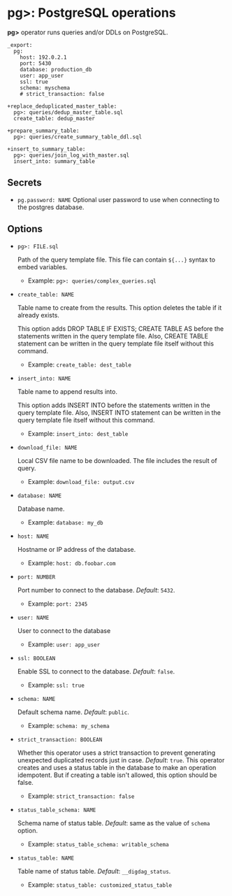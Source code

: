 # pg>: PostgreSQL operations

**pg>** operator runs queries and/or DDLs on PostgreSQL.

    _export:
      pg:
        host: 192.0.2.1
        port: 5430
        database: production_db
        user: app_user
        ssl: true
        schema: myschema
        # strict_transaction: false

    +replace_deduplicated_master_table:
      pg>: queries/dedup_master_table.sql
      create_table: dedup_master

    +prepare_summary_table:
      pg>: queries/create_summary_table_ddl.sql

    +insert_to_summary_table:
      pg>: queries/join_log_with_master.sql
      insert_into: summary_table


## Secrets

* `pg.password: NAME`
  Optional user password to use when connecting to the postgres database.

## Options

* `pg>: FILE.sql`

  Path of the query template file. This file can contain `${...}` syntax to embed variables.

  * Example: `pg>: queries/complex_queries.sql`

* `create_table: NAME`

  Table name to create from the results. This option deletes the table if it already exists.

  This option adds DROP TABLE IF EXISTS; CREATE TABLE AS before the statements written in the query template file. Also, CREATE TABLE statement can be written in the query template file itself without this command.

  * Example: `create_table: dest_table`

* `insert_into: NAME`

  Table name to append results into.

  This option adds INSERT INTO before the statements written in the query template file. Also, INSERT INTO statement can be written in the query template file itself without this command.

  * Example: `insert_into: dest_table`

* `download_file: NAME`

  Local CSV file name to be downloaded. The file includes the result of query.

  * Example: `download_file: output.csv`

* `database: NAME`

  Database name.

  * Example: `database: my_db`

* `host: NAME`

  Hostname or IP address of the database.

  * Example: `host: db.foobar.com`

* `port: NUMBER`

  Port number to connect to the database. *Default*: `5432`.

  * Example: `port: 2345`

* `user: NAME`

  User to connect to the database

  * Example: `user: app_user`

* `ssl: BOOLEAN`

  Enable SSL to connect to the database. *Default*: `false`.

  * Example: `ssl: true`

* `schema: NAME`

  Default schema name. *Default*: `public`.

  * Example: `schema: my_schema`

* `strict_transaction: BOOLEAN`

  Whether this operator uses a strict transaction to prevent generating unexpected duplicated records just in case. *Default*: `true`.
  This operator creates and uses a status table in the database to make an operation idempotent. But if creating a table isn't allowed, this option should be false.

  * Example: `strict_transaction: false`

* `status_table_schema: NAME`

  Schema name of status table. *Default*: same as the value of `schema` option.

  * Example: `status_table_schema: writable_schema`

* `status_table: NAME`

  Table name of status table. *Default*: `__digdag_status`.

  * Example: `status_table: customized_status_table`

